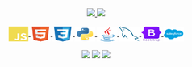 
<div align="center">
  <a href="https://github.com/nikolasyan">
  <img height="180em" src="https://github-readme-stats.vercel.app/api?username=nikolasyan&show_icons=true&theme=dark&include_all_commits=true&count_private=true"/>
  <img height="180em" src="https://github-readme-stats.vercel.app/api/top-langs/?username=nikolasyan&layout=compact&langs_count=7&theme=dark"/>
</div>
  
  <div style="display: inline_block" align="center"><br>
  <img align="center" alt="JS" height="30" width="40" src="https://raw.githubusercontent.com/devicons/devicon/master/icons/javascript/javascript-plain.svg">
  <img align="center" alt="HTML" height="30" width="40" src="https://raw.githubusercontent.com/devicons/devicon/master/icons/html5/html5-original.svg">
  <img align="center" alt="CSS" height="30" width="40" src="https://raw.githubusercontent.com/devicons/devicon/master/icons/css3/css3-original.svg">
  <img align="center" alt="Python" height="30" width="40" src="https://raw.githubusercontent.com/devicons/devicon/master/icons/python/python-original.svg">
  <img align="center" alt="Java" height="30" width="40" src="https://raw.githubusercontent.com/devicons/devicon/master/icons/java/java-original.svg">
  <img align="center" alt="MySql" height="30" width="40" src="https://raw.githubusercontent.com/devicons/devicon/master/icons/mysql/mysql-original.svg">
  <img align="center" alt="MySql" height="30" width="40" src="https://github.com/devicons/devicon/blob/master/icons/bootstrap/bootstrap-original-wordmark.svg">
  <img align="center" alt="MySql" height="30" width="40" src="https://github.com/devicons/devicon/blob/master/icons/salesforce/salesforce-original.svg">  
</div>
  
  <br>
  
  <div align="center"> 
  <a href="https://www.linkedin.com/in/nikolasyan" target="_blank"><img src="https://img.shields.io/badge/-LinkedIn-%230077B5?style=for-the-badge&logo=linkedin&logoColor=white" target="_blank"></a> 
   <a href = "mailto:nikolas.oliveira0701@gmail.com"><img src="https://img.shields.io/badge/Gmail-D14836?style=for-the-badge&logo=gmail&logoColor=white" target="_blank"></a>
 <a href="https://www.behance.net/nikolasyan" target="_blank"><img src="https://img.shields.io/badge/-Behance-blue?style=for-the-badge&logo=behance&logoColor=white" target="_blank"></a> 
 
</div>
  
